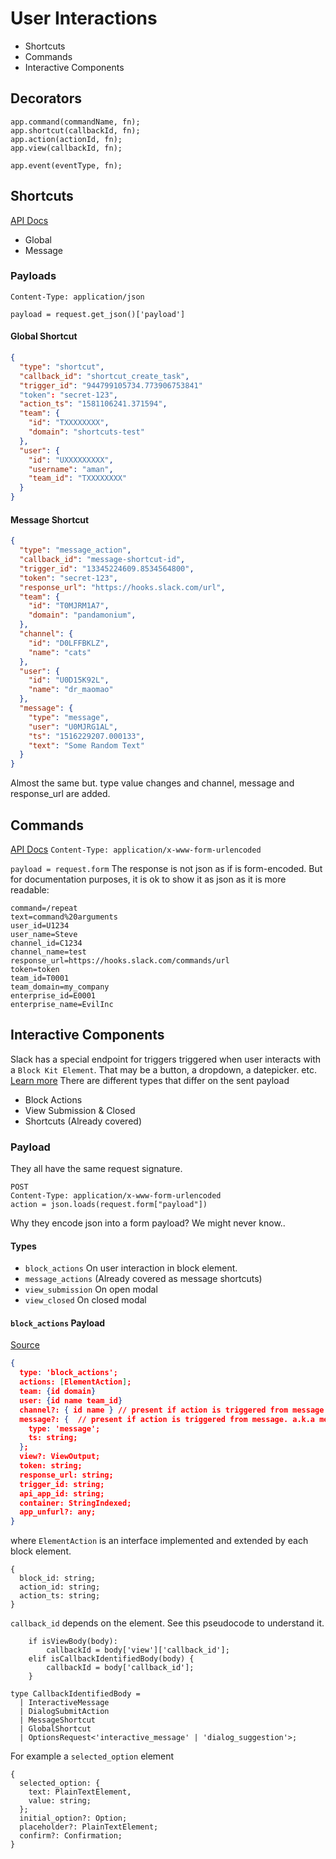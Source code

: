 # User Interactions
 - Shortcuts
 - Commands
 - Interactive Components

## Decorators
```
app.command(commandName, fn);
app.shortcut(callbackId, fn);
app.action(actionId, fn);
app.view(callbackId, fn);

app.event(eventType, fn);
```


## Shortcuts
 [API Docs](https://api.slack.com/reference/interaction-payloads/shortcuts)
 - Global
 - Message

### Payloads
`Content-Type: application/json`

`payload = request.get_json()['payload']`

#### Global Shortcut
```json
{
  "type": "shortcut",
  "callback_id": "shortcut_create_task",
  "trigger_id": "944799105734.773906753841"
  "token": "secret-123",
  "action_ts": "1581106241.371594",
  "team": {
    "id": "TXXXXXXXX",
    "domain": "shortcuts-test"
  },
  "user": {
    "id": "UXXXXXXXXX",
    "username": "aman",
    "team_id": "TXXXXXXXX"
  }
}
```
#### Message Shortcut
```json
{
  "type": "message_action",
  "callback_id": "message-shortcut-id",
  "trigger_id": "13345224609.8534564800",
  "token": "secret-123",
  "response_url": "https://hooks.slack.com/url",
  "team": {
    "id": "T0MJRM1A7",
    "domain": "pandamonium",
  },
  "channel": {
    "id": "D0LFFBKLZ",
    "name": "cats"
  },
  "user": {
    "id": "U0D15K92L",
    "name": "dr_maomao"
  },
  "message": {
    "type": "message",
    "user": "U0MJRG1AL",
    "ts": "1516229207.000133",
    "text": "Some Random Text"
  }
}
```
Almost the same but. type value changes and channel, message and response_url are added.


## Commands
[API Docs](https://api.slack.com/interactivity/slash-commands#app_command_handling)
`Content-Type: application/x-www-form-urlencoded`

`payload = request.form`
The response is not json as if is form-encoded. But for documentation purposes, it is ok to show it as json as it is more readable:
```
command=/repeat
text=command%20arguments
user_id=U1234
user_name=Steve
channel_id=C1234
channel_name=test
response_url=https://hooks.slack.com/commands/url
token=token
team_id=T0001
team_domain=my_company
enterprise_id=E0001
enterprise_name=EvilInc
```

## Interactive Components
Slack has a special endpoint for triggers triggered when user interacts with a `Block Kit Element`. That may be a button, a dropdown, a datepicker. etc. [Learn more](https://api.slack.com/reference/block-kit/block-elements)
There are different types that differ on the sent payload
- Block Actions
- View Submission & Closed
- Shortcuts (Already covered)

### Payload
They all have the same request signature.
```
POST
Content-Type: application/x-www-form-urlencoded
action = json.loads(request.form["payload"])
```
Why they encode json into a form payload? We might never know..

#### Types
- `block_actions`  On user interaction in block element.
- `message_actions` (Already covered as message shortcuts)
- `view_submission` On open modal
- `view_closed`   On closed modal

#### `block_actions` Payload
[Source](https://github.com/slackapi/bolt/blob/master/src/types/actions/block-action.ts)
```json
{
  type: 'block_actions';
  actions: [ElementAction];
  team: {id domain}
  user: {id name team_id}
  channel?: { id name } // present if action is triggered from message. a.k.a message_action
  message?: {  // present if action is triggered from message. a.k.a message_action
    type: 'message';
    ts: string;
  };
  view?: ViewOutput;
  token: string;
  response_url: string;
  trigger_id: string;
  api_app_id: string;
  container: StringIndexed;
  app_unfurl?: any;
}
```
where `ElementAction` is an interface implemented and extended by each block element.
```
{
  block_id: string;
  action_id: string;
  action_ts: string;
}
```
`callback_id` depends on the element. See this pseudocode to understand it.
```
    if isViewBody(body):
        callbackId = body['view']['callback_id'];
    elif isCallbackIdentifiedBody(body) {
        callbackId = body['callback_id'];
    }

type CallbackIdentifiedBody =
  | InteractiveMessage
  | DialogSubmitAction
  | MessageShortcut
  | GlobalShortcut
  | OptionsRequest<'interactive_message' | 'dialog_suggestion'>;
```

For example a `selected_option` element
```
{
  selected_option: {
    text: PlainTextElement,
    value: string;
  };
  initial_option?: Option;
  placeholder?: PlainTextElement;
  confirm?: Confirmation;
}
```
